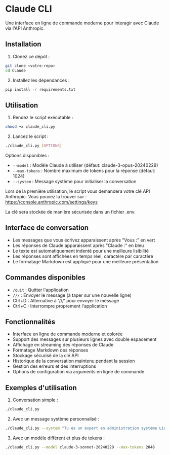 # Claude CLI

Une interface en ligne de commande moderne pour interagir avec Claude via l'API Anthropic.

## Installation

1. Clonez ce dépôt :
```bash
git clone <votre-repo>
cd CLaude
```

2. Installez les dépendances :
```bash
pip install -r requirements.txt
```

## Utilisation

1. Rendez le script exécutable :
```bash
chmod +x claude_cli.py
```

2. Lancez le script :
```bash
./claude_cli.py [OPTIONS]
```

Options disponibles :
- `--model` : Modèle Claude à utiliser (défaut: claude-3-opus-20240229)
- `--max-tokens` : Nombre maximum de tokens pour la réponse (défaut: 1024)
- `--system` : Message système pour initialiser la conversation

Lors de la première utilisation, le script vous demandera votre clé API Anthropic.
Vous pouvez la trouver sur : https://console.anthropic.com/settings/keys

La clé sera stockée de manière sécurisée dans un fichier .env.

## Interface de conversation

- Les messages que vous écrivez apparaissent après "Vous :" en vert
- Les réponses de Claude apparaissent après "Claude :" en bleu
- Le texte est automatiquement indenté pour une meilleure lisibilité
- Les réponses sont affichées en temps réel, caractère par caractère
- Le formatage Markdown est appliqué pour une meilleure présentation

## Commandes disponibles

- `/quit` : Quitter l'application
- `///` : Envoyer le message (à taper sur une nouvelle ligne)
- Ctrl+D : Alternative à '///' pour envoyer le message
- Ctrl+C : Interrompre proprement l'application

## Fonctionnalités

- Interface en ligne de commande moderne et colorée
- Support des messages sur plusieurs lignes avec double espacement
- Affichage en streaming des réponses de Claude
- Formatage Markdown des réponses
- Stockage sécurisé de la clé API
- Historique de la conversation maintenu pendant la session
- Gestion des erreurs et des interruptions
- Options de configuration via arguments en ligne de commande

## Exemples d'utilisation

1. Conversation simple :
```bash
./claude_cli.py
```

2. Avec un message système personnalisé :
```bash
./claude_cli.py --system "Tu es un expert en administration système Linux"
```

3. Avec un modèle différent et plus de tokens :
```bash
./claude_cli.py --model claude-3-sonnet-20240229 --max-tokens 2048
